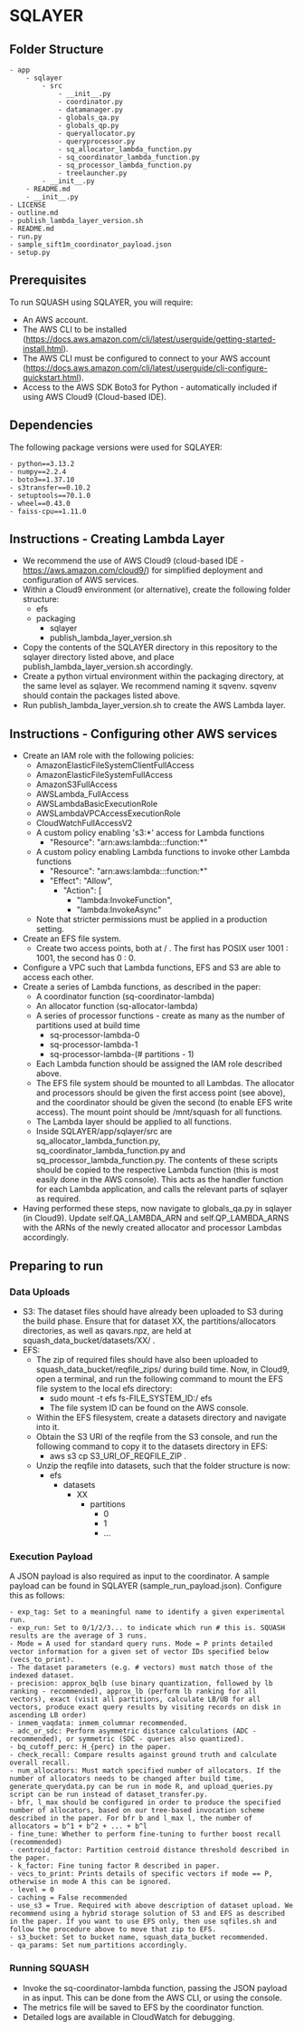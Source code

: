 # SQLAYER

## Folder Structure
```script
- app
    - sqlayer
        - src
            - __init__.py
            - coordinator.py
            - datamanager.py
            - globals_qa.py
            - globals_qp.py
            - queryallocator.py
            - queryprocessor.py
            - sq_allocator_lambda_function.py
            - sq_coordinator_lambda_function.py
            - sq_processor_lambda_function.py
            - treelauncher.py
        - __init__.py
    - README.md
    - __init__.py
- LICENSE
- outline.md
- publish_lambda_layer_version.sh
- README.md
- run.py
- sample_sift1m_coordinator_payload.json
- setup.py
```

## Prerequisites
To run SQUASH using SQLAYER, you will require:
- An AWS account.
- The AWS CLI to be installed (https://docs.aws.amazon.com/cli/latest/userguide/getting-started-install.html). 
- The AWS CLI must be configured to connect to your AWS account (https://docs.aws.amazon.com/cli/latest/userguide/cli-configure-quickstart.html).
- Access to the AWS SDK Boto3 for Python - automatically included if using AWS Cloud9 (Cloud-based IDE).

## Dependencies
The following package versions were used for SQLAYER:
```script
- python==3.13.2
- numpy==2.2.4
- boto3==1.37.10
- s3transfer==0.10.2
- setuptools==70.1.0
- wheel==0.43.0
- faiss-cpu==1.11.0
```

## Instructions - Creating Lambda Layer
- We recommend the use of AWS Cloud9 (cloud-based IDE  - https://aws.amazon.com/cloud9/) for simplified deployment and configuration of AWS services.
- Within a Cloud9 environment (or alternative), create the following folder structure:
    - efs
    - packaging
        - sqlayer
        - publish_lambda_layer_version.sh
- Copy the contents of the SQLAYER directory in this repository to the sqlayer directory listed above, and place publish_lambda_layer_version.sh accordingly.
- Create a python virtual environment within the packaging directory, at the same level as sqlayer. We recommend naming it sqvenv. sqvenv should contain the packages listed above.
- Run publish_lambda_layer_version.sh to create the AWS Lambda layer.

## Instructions - Configuring other AWS services
- Create an IAM role with the following policies:
    - AmazonElasticFileSystemClientFullAccess
    - AmazonElasticFileSystemFullAccess
    - AmazonS3FullAccess
    - AWSLambda_FullAccess
    - AWSLambdaBasicExecutionRole
    - AWSLambdaVPCAccessExecutionRole
    - CloudWatchFullAccessV2
    - A custom policy enabling 's3:*' access for Lambda functions
        - "Resource": "arn:aws:lambda:*:*:function:*"
    - A custom policy enabling Lambda functions to invoke other Lambda functions
        - "Resource": "arn:aws:lambda:*:*:function:*"
        - "Effect": "Allow",
            - "Action": [
                - "lambda:InvokeFunction",
                - "lambda:InvokeAsync"
    - Note that stricter permissions must be applied in a production setting.
- Create an EFS file system.
    - Create two access points, both at / .  The first has POSIX user 1001 : 1001, the second has 0 : 0.
- Configure a VPC such that Lambda functions, EFS and S3 are able to access each other.
- Create a series of Lambda functions, as described in the paper:
    - A coordinator function (sq-coordinator-lambda)
    - An allocator function (sq-allocator-lambda)
    - A series of processor functions - create as many as the number of partitions used at build time
        - sq-processor-lambda-0
        - sq-processor-lambda-1
        - sq-processor-lambda-(# partitions - 1)
    - Each Lambda function should be assigned the IAM role described above. 
    - The EFS file system should be mounted to all Lambdas. The allocator and processors should be given the first access point (see above), and the coordinator should be given the second (to enable EFS write access). The mount point should be /mnt/squash for all functions.
    - The Lambda layer should be applied to all functions.
    - Inside SQLAYER/app/sqlayer/src are sq_allocator_lambda_function.py, sq_coordinator_lambda_function.py and sq_processor_lambda_function.py. The contents of these scripts should be copied to the respective Lambda function (this is most easily done in the AWS console). This acts as the handler function for each Lambda application, and calls the relevant parts of sqlayer as required.
- Having performed these steps, now navigate to globals_qa.py in sqlayer (in Cloud9). Update self.QA_LAMBDA_ARN and self.QP_LAMBDA_ARNS with the ARNs of the newly created allocator and processor Lambdas accordingly.

## Preparing to run
### Data Uploads
- S3: The dataset files should have already been uploaded to S3 during the build phase. Ensure that for dataset XX, the partitions/allocators directories, as well as qavars.npz, are held at squash_data_bucket/datasets/XX/ .
- EFS: 
    - The zip of required files should have also been uploaded to squash_data_bucket/reqfile_zips/ during build time. Now, in Cloud9, open a terminal, and run the following command to mount the EFS file system to the local efs directory:
        - sudo mount -t efs fs-FILE_SYSTEM_ID:/ efs
        - The file system ID can be found on the AWS console.
    - Within the EFS filesystem, create a datasets directory and navigate into it.
    - Obtain the S3 URI of the reqfile from the S3 console, and run the following command to copy it to the datasets directory in EFS:
        - aws s3 cp S3_URI_OF_REQFILE_ZIP .
    - Unzip the reqfile into datasets, such that the folder structure is now:
        - efs
            - datasets
                - XX
                    - partitions
                        - 0
                        - 1
                        - ...
### Execution Payload
A JSON payload is also required as input to the coordinator. A sample payload can be found in SQLAYER (sample_run_payload.json). Configure this as follows:

```script
- exp_tag: Set to a meaningful name to identify a given experimental run. 
- exp_run: Set to 0/1/2/3... to indicate which run # this is. SQUASH results are the average of 3 runs.
- Mode = A used for standard query runs. Mode = P prints detailed vector information for a given set of vector IDs specified below (vecs_to_print).
- The dataset parameters (e.g. # vectors) must match those of the indexed dataset.
- precision: approx_bqlb (use binary quantization, followed by lb ranking - recommended), approx_lb (perform lb ranking for all vectors), exact (visit all partitions, calculate LB/UB for all vectors, produce exact query results by visiting records on disk in ascending LB order)
- inmem_vaqdata: inmem_columnar recommended.
- adc_or_sdc: Perform asymmetric distance calculations (ADC - recommended), or symmetric (SDC - queries also quantized).
- bq_cutoff_perc: H_{perc} in the paper.
- check_recall: Compare results against ground truth and calculate overall recall.
- num_allocators: Must match specified number of allocators. If the number of allocators needs to be changed after build time, generate_querydata.py can be run in mode R, and upload_queries.py script can be run instead of dataset_transfer.py.
- bfr, l_max should be configured in order to produce the specified number of allocators, based on our tree-based invocation scheme described in the paper. For bfr b and l_max l, the number of allocators = b^1 + b^2 + ... + b^l
- fine_tune: Whether to perform fine-tuning to further boost recall (recommended)
- centroid_factor: Partition centroid distance threshold described in the paper.
- k_factor: Fine tuning factor R described in paper.
- vecs_to_print: Prints details of specific vectors if mode == P, otherwise in mode A this can be ignored.
- level = 0
- caching = False recommended
- use_s3 = True. Required with above description of dataset upload. We recommend using a hybrid storage solution of S3 and EFS as described in the paper. If you want to use EFS only, then use sqfiles.sh and follow the procedure above to move that zip to EFS.
- s3_bucket: Set to bucket name, squash_data_bucket recommended.
- qa_params: Set num_partitions accordingly.
```

### Running SQUASH
- Invoke the sq-coordinator-lambda function, passing the JSON payload in as input. This can be done from the AWS CLI, or using the console.
- The metrics file will be saved to EFS by the coordinator function.
- Detailed logs are available in CloudWatch for debugging.
